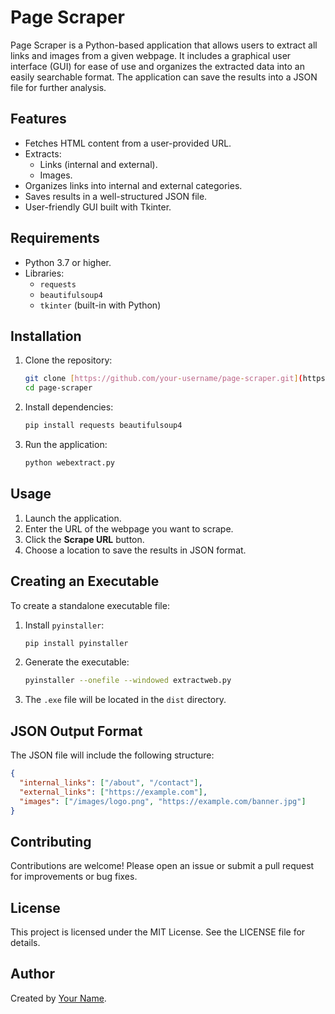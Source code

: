 # Page Scraper

Page Scraper is a Python-based application that allows users to extract all links and images from a given webpage. It includes a graphical user interface (GUI) for ease of use and organizes the extracted data into an easily searchable format. The application can save the results into a JSON file for further analysis.

## Features

- Fetches HTML content from a user-provided URL.
- Extracts:
  - Links (internal and external).
  - Images.
- Organizes links into internal and external categories.
- Saves results in a well-structured JSON file.
- User-friendly GUI built with Tkinter.

## Requirements

- Python 3.7 or higher.
- Libraries:
  - `requests`
  - `beautifulsoup4`
  - `tkinter` (built-in with Python)

## Installation

1. Clone the repository:
   ```bash
   git clone [https://github.com/your-username/page-scraper.git](https://github.com/Mouri69/Web-Scraper
   cd page-scraper
   ```
2. Install dependencies:
   ```bash
   pip install requests beautifulsoup4
   ```
3. Run the application:
   ```bash
   python webextract.py
   ```

## Usage

1. Launch the application.
2. Enter the URL of the webpage you want to scrape.
3. Click the **Scrape URL** button.
4. Choose a location to save the results in JSON format.

## Creating an Executable

To create a standalone executable file:

1. Install `pyinstaller`:
   ```bash
   pip install pyinstaller
   ```
2. Generate the executable:
   ```bash
   pyinstaller --onefile --windowed extractweb.py
   ```
3. The `.exe` file will be located in the `dist` directory.

## JSON Output Format

The JSON file will include the following structure:
```json
{
  "internal_links": ["/about", "/contact"],
  "external_links": ["https://example.com"],
  "images": ["/images/logo.png", "https://example.com/banner.jpg"]
}
```

## Contributing

Contributions are welcome! Please open an issue or submit a pull request for improvements or bug fixes.

## License

This project is licensed under the MIT License. See the LICENSE file for details.

## Author

Created by [Your Name](https://github.com/Mouri69).

